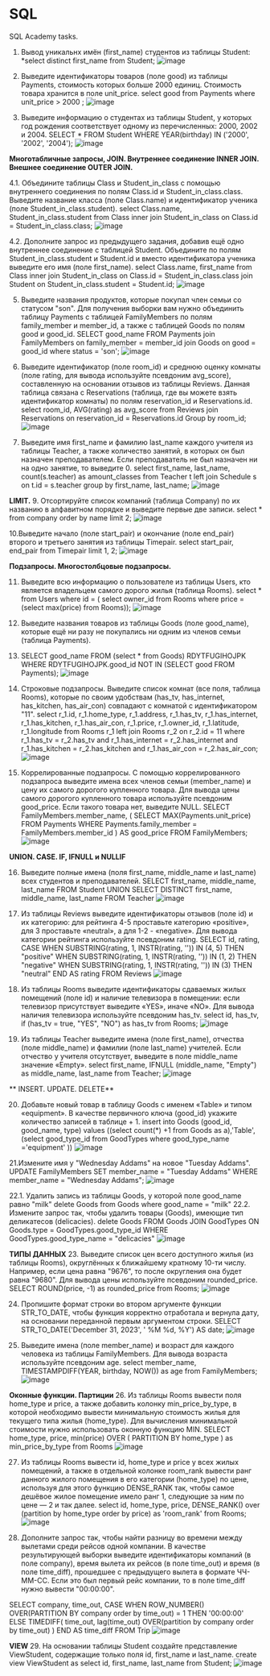 # SQL
SQL Academy tasks.

1. Вывод  уникальнх имён (first_name) студентов из таблицы Student:
*select distinct first_name from Student;
![image](https://github.com/kledgomez/SQL/assets/89851642/4f7519fd-b483-451b-93a5-7c81c95c10b3)

2. Выведите идентификаторы товаров (поле good) из таблицы Payments, стоимость которых больше 2000 единиц. Стоимость товара хранится в поле unit_price.
select good from Payments  where unit_price > 2000 ;
![image](https://github.com/kledgomez/SQL/assets/89851642/4b14e4ab-237a-4b3c-905d-475c4060728f)

3. Выведите информацию о студентах из таблицы Student, у которых год рождения соответствует одному из перечисленных: 2000, 2002 и 2004.
SELECT * FROM Student
WHERE YEAR(birthday) IN ('2000', '2002', '2004');
![image](https://github.com/kledgomez/SQL/assets/89851642/81677c24-7d24-4226-9c70-20f89a791517)

**Многотабличные запросы, JOIN. Внутреннее соединение INNER JOIN. Внешнее соединение OUTER JOIN.**

4.1. Объедините таблицы Class и Student_in_class с помощью внутреннего соединения по полям Class.id и Student_in_class.class. Выведите название класса (поле Class.name) и идентификатор ученика (поле Student_in_class.student).
select  Class.name,  Student_in_class.student
from  Class
inner join  Student_in_class on Class.id = Student_in_class.class;
![image](https://github.com/kledgomez/SQL/assets/89851642/8301fb74-05d1-48aa-92af-e2223497436a)

4.2. Дополните запрос из предыдущего задания, добавив ещё одно внутреннее соединение с таблицей Student.
Объедините по полям Student_in_class.student и Student.id и вместо идентификатора ученика выведите его имя (поле first_name).
select Class.name, first_name
from  Class inner join  Student_in_class 
on Class.id = Student_in_class.class
join Student on Student_in_class.student = Student.id;
![image](https://github.com/kledgomez/SQL/assets/89851642/8301fb74-05d1-48aa-92af-e2223497436a)

5. Выведите названия продуктов, которые покупал член семьи со статусом "son". Для получения выборки вам нужно объединить таблицу Payments с таблицей FamilyMembers по полям family_member и member_id, а также с таблицей Goods по полям good и good_id.
SELECT good_name FROM Payments join FamilyMembers on family_member = member_id join Goods on good = good_id
where status = 'son';
![image](https://github.com/kledgomez/SQL/assets/89851642/40939ade-07cc-47bc-a25f-216481b3722c)

7. Выведите идентификатор (поле room_id) и среднюю оценку комнаты (поле rating, для вывода используйте псевдоним avg_score), составленную на основании отзывов из таблицы Reviews.
Данная таблица связана с Reservations (таблица, где вы можете взять идентификатор комнаты) по полям reservation_id и Reservations.id.
select room_id, AVG(rating) as avg_score
from Reviews join Reservations 
on reservation_id = Reservations.id
Group by room_id;
![image](https://github.com/kledgomez/SQL/assets/89851642/69b5b5c4-1c58-482a-a4f3-d89efba6021a)

8. Выведите имя first_name и фамилию last_name каждого учителя из таблицы Teacher, а также количество занятий, в которых он был назначен преподавателем. Если преподаватель не был назначен ни на одно занятие, то выведите 0.
select first_name, last_name, count(s.teacher) as amount_classes from Teacher t 
left join Schedule s on t.id = s.teacher
group by first_name, last_name;
![image](https://github.com/kledgomez/SQL/assets/89851642/cf9804c6-1b75-4a24-8de5-a102175f0f75)

**LIMIT.**
9. Отсортируйте список компаний (таблица Company) по их названию в алфавитном порядке и выведите первые две записи.
select * from company
order by name
limit 2;
![image](https://github.com/kledgomez/SQL/assets/89851642/9ffca35f-2222-4f5e-acf7-e28026bbe062)

10.Выведите начало (поле start_pair) и окончание (поле end_pair) второго и третьего занятия из таблицы Timepair.
select start_pair, end_pair from Timepair limit 1, 2;
![image](https://github.com/kledgomez/SQL/assets/89851642/a0424dc2-7610-49f0-96ac-f5a44fae3890)

**Подзапросы. Многостолбцовые подзапросы.**

11. Выведите всю информацию о пользователе из таблицы Users, кто является владельцем самого дорого жилья (таблица Rooms).
select * from Users 
where id = (
select owner_id from Rooms
where price = (select max(price) from Rooms));
![image](https://github.com/kledgomez/SQL/assets/89851642/cc8da39c-7734-4cd8-81ff-eaf390433398)

12. Выведите названия товаров из таблицы Goods (поле good_name), которые ещё ни разу не покупались ни одним из членов семьи (таблица Payments).
13. SELECT good_name
FROM (select * from Goods) RDYTFUGIHOJPK
WHERE RDYTFUGIHOJPK.good_id NOT IN (SELECT good FROM Payments);
![image](https://github.com/kledgomez/SQL/assets/89851642/44041fb5-400d-459a-b552-bc6165b4088a)

14.  Строковые подзапросы. Выведите список комнат (все поля, таблица Rooms), которые по своим удобствам (has_tv, has_internet, has_kitchen, has_air_con) совпадают с комнатой с идентификатором "11".
select r_1.id, r_1.home_type, r_1.address, r_1.has_tv, r_1.has_internet, r_1.has_kitchen, r_1.has_air_con, r_1.price, r_1.owner_id, r_1.latitude, r_1.longitude from Rooms r_1
left join Rooms r_2 on r_2.id = 11
where r_1.has_tv = r_2.has_tv
and r_1.has_internet = r_2.has_internet
and r_1.has_kitchen = r_2.has_kitchen
and r_1.has_air_con = r_2.has_air_con;
![image](https://github.com/kledgomez/SQL/assets/89851642/66b3c08d-964a-4d8e-b944-1994784afe31)

15. Коррелированные подзапросы. С помощью коррелированного подзапроса выведите имена всех членов семьи (member_name) и цену их самого дорогого купленного товара.
Для вывода цены самого дорогого купленного товара используйте псевдоним good_price. Если такого товара нет, выведите NULL.
SELECT FamilyMembers.member_name, (
    SELECT MAX(Payments.unit_price)
    FROM Payments
    WHERE Payments.family_member = FamilyMembers.member_id
) AS good_price
FROM FamilyMembers;
![image](https://github.com/kledgomez/SQL/assets/89851642/c688c803-d302-41f7-a0a1-84b428489820)

**UNION. CASE. IF, IFNULL и NULLIF**

16. Выведите полные имена (поля first_name, middle_name и last_name) всех студентов и преподавателей.
SELECT first_name, middle_name, last_name  FROM Student
UNION
SELECT DISTINCT first_name, middle_name, last_name  FROM Teacher
![image](https://github.com/kledgomez/SQL/assets/89851642/6fde21e5-6caa-4e4b-88f1-b0ee5d5d68b7)

17. Из таблицы Reviews выведите идентификаторы отзывов (поле id) и их категорию: для рейтинга 4-5 проставьте категорию «positive», для 3 проставьте «neutral», а для 1-2 - «negative».
Для вывода категории рейтинга используйте псевдоним rating.
SELECT id, rating,
CASE
  WHEN SUBSTRING(rating, 1, INSTR(rating, '')) IN (4, 5) THEN "positive"
  WHEN SUBSTRING(rating, 1, INSTR(rating, '')) IN (1, 2) THEN "negative"
   WHEN SUBSTRING(rating, 1, INSTR(rating, '')) IN (3) THEN "neutral"
END AS rating
FROM Reviews
![image](https://github.com/kledgomez/SQL/assets/89851642/1d11a561-3c57-4581-bda0-2bd1bd5aae32)

18. Из таблицы Rooms выведите идентификаторы сдаваемых жилых помещений (поле id) и наличие телевизора в помещении: если телевизор присутствует выведите «YES», иначе «NO».
Для вывода наличия телевизора используйте псевдоним has_tv.
select id, has_tv,
if (has_tv = true, "YES", "NO") as has_tv
from Rooms;
![image](https://github.com/kledgomez/SQL/assets/89851642/1da0919a-4ea1-430d-b370-0b12fb739a3b)

19. Из таблицы Teacher выведите имена (поле first_name), отчества (поле middle_name) и фамилии (поле last_name) учителей. Если отчество у учителя отсутствует, выведите в поле middle_name значение «Empty».
select first_name,
    IFNULL (middle_name, "Empty") as middle_name,
last_name
from Teacher;
![image](https://github.com/kledgomez/SQL/assets/89851642/aa272849-97a7-4b2a-a6b8-8a5471f423bb)

** INSERT. UPDATE. DELETE**

20. Добавьте новый товар в таблицу Goods с именем «Table» и типом «equipment».
В качестве первичного ключа (good_id) укажите количество записей в таблице + 1.
insert into Goods (good_id, good_name, type)
values ((select count(*) +1 from Goods as a),'Table', (select good_type_id from GoodTypes
 where good_type_name ='equipment' ))
![image](https://github.com/kledgomez/SQL/assets/89851642/5c33fb39-506c-4ac7-bfa0-059e1182edf0)

21.Измените имя у "Wednesday Addams" на новое "Tuesday Addams".
UPDATE FamilyMembers
SET member_name = "Tuesday Addams"
WHERE member_name = "Wednesday Addams";
![image](https://github.com/kledgomez/SQL/assets/89851642/fb35443a-0644-4709-a8ce-821a4a1ad6c9)

22.1. Удалить запись из таблицы Goods, у которой поле good_name равно "milk"
delete Goods from Goods where good_name = "milk"
22.2. Измените запрос так, чтобы удалить товары (Goods), имеющие тип деликатесов (delicacies).
delete Goods FROM Goods JOIN GoodTypes ON
Goods.type = GoodTypes.good_type_id 
WHERE GoodTypes.good_type_name = "delicacies"
![image](https://github.com/kledgomez/SQL/assets/89851642/ce719459-912b-433d-bbeb-d4e35f63b498)

**ТИПЫ ДАННЫХ**
23. Выведите список цен всего доступного жилья (из таблицы Rooms), округлённых к ближайшему кратному 10-ти числу. Например, если цена равна "9676", то после округления она будет равна "9680".
Для вывода цены используйте псевдоним rounded_price.
SELECT ROUND(price, -1) as rounded_price from Rooms;
![image](https://github.com/kledgomez/SQL/assets/89851642/7dc9011f-101c-454f-93d5-635dc300d215)

24. Пропишите формат строки во втором аргументе функции STR_TO_DATE, чтобы функция корректно отработала и вернула дату, на основании переданной первым аргументом строки.
SELECT STR_TO_DATE('December 31, 2023', ' %M  %d, %Y') AS date;
![image](https://github.com/kledgomez/SQL/assets/89851642/e19f8ced-aefa-433b-bc89-5ff83dae47b8)

25. Выведите имена (поле member_name) и возраст для каждого человека из таблицы FamilyMembers.
Для вывода возраста используйте псевдоним age.
select member_name, TIMESTAMPDIFF(YEAR, birthday, NOW()) as age from FamilyMembers;
![image](https://github.com/kledgomez/SQL/assets/89851642/4597b3d6-41b9-4057-94b2-918025cf7009)

**Оконные функции. Партиции**
26. Из таблицы Rooms вывести поля home_type и price, а также добавить колонку min_price_by_type, в которой необходимо вывести минимальную стоимость жилья для текущего типа жилья (home_type). Для вычисления минимальной стоимости нужно использовать оконную функцию MIN.
SELECT home_type, price, 
min(price) 
OVER (
    PARTITION BY home_type
) as min_price_by_type
from Rooms
![image](https://github.com/kledgomez/SQL/assets/89851642/e8842b05-7dd0-46fd-b9f4-8d40382db321)

27. Из таблицы Rooms вывести id, home_type и price у всех жилых помещений, а также в отдельной колонке room_rank вывести ранг данного жилого помещения в его категории (home_type) по цене, используя для этого функцию DENSE_RANK так, чтобы самое дешёвое жилое помещение имело ранг 1, следующие за ним по цене — 2 и так далее.
select id, home_type, price,
DENSE_RANK() over (partition by home_type 
order by price) as 'room_rank' from Rooms;
![image](https://github.com/kledgomez/SQL/assets/89851642/983ffd45-dfcf-4d06-ac3b-2e4f3df0d917)

28. Дополните запрос так, чтобы найти разницу во времени между вылетами среди рейсов одной компании.
В качестве результирующей выборки выведите идентификаторы компаний (в поле company), время вылета их рейсов (в поле time_out) и время (в поле time_diff), прошедшее с предыдущего вылета в формате ЧЧ-MM-СС. Если это был первый рейс компании, то в поле time_diff нужно вывести "00:00:00".

SELECT 
    company,
    time_out,
    CASE
        WHEN ROW_NUMBER() OVER(PARTITION BY company order by time_out) = 1 THEN '00:00:00'
        ELSE TIMEDIFF(
            time_out,
            lag(time_out) OVER(partition by company order by time_out)
        )
    END AS time_diff
FROM Trip
![image](https://github.com/kledgomez/SQL/assets/89851642/32c90d6d-2d61-4ba7-b41c-e40bcbba3e5f)

**VIEW**
29. На основании таблицы Student создайте представление ViewStudent, содержащие только поля id, first_name и last_name.
create view ViewStudent as 
select id, first_name, last_name
from Student;
![image](https://github.com/kledgomez/SQL/assets/89851642/72ab61f9-bb12-4bed-983e-be21d502a66f)




